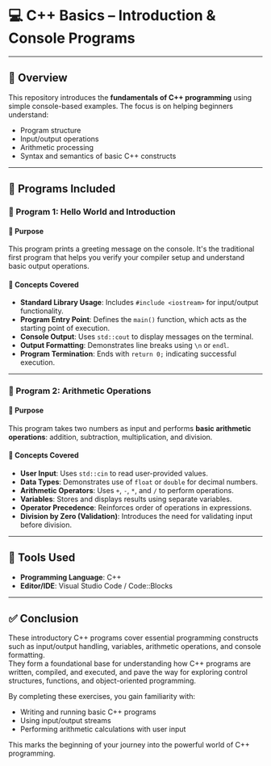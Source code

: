 # 💻 C++ Basics – Introduction & Console Programs

---

## 📘 Overview

This repository introduces the **fundamentals of C++ programming** using simple console-based examples. The focus is on helping beginners understand:

- Program structure
- Input/output operations
- Arithmetic processing
- Syntax and semantics of basic C++ constructs

---

## 📌 Programs Included

### 🔹 Program 1: Hello World and Introduction

#### 🎯 Purpose
This program prints a greeting message on the console. It's the traditional first program that helps you verify your compiler setup and understand basic output operations.

#### 🧠 Concepts Covered
- **Standard Library Usage**: Includes `#include <iostream>` for input/output functionality.
- **Program Entry Point**: Defines the `main()` function, which acts as the starting point of execution.
- **Console Output**: Uses `std::cout` to display messages on the terminal.
- **Output Formatting**: Demonstrates line breaks using `\n` or `endl`.
- **Program Termination**: Ends with `return 0;` indicating successful execution.


---

### 🔹 Program 2: Arithmetic Operations

#### 🎯 Purpose
This program takes two numbers as input and performs **basic arithmetic operations**: addition, subtraction, multiplication, and division.

#### 🧠 Concepts Covered
- **User Input**: Uses `std::cin` to read user-provided values.
- **Data Types**: Demonstrates use of `float` or `double` for decimal numbers.
- **Arithmetic Operators**: Uses `+`, `-`, `*`, and `/` to perform operations.
- **Variables**: Stores and displays results using separate variables.
- **Operator Precedence**: Reinforces order of operations in expressions.
- **Division by Zero (Validation)**: Introduces the need for validating input before division.


---

## 🔧 Tools Used

- **Programming Language**: C++
- **Editor/IDE**: Visual Studio Code / Code::Blocks

---

## ✅ Conclusion

These introductory C++ programs cover essential programming constructs such as input/output handling, variables, arithmetic operations, and console formatting.  
They form a foundational base for understanding how C++ programs are written, compiled, and executed, and pave the way for exploring control structures, functions, and object-oriented programming.

By completing these exercises, you gain familiarity with:
- Writing and running basic C++ programs
- Using input/output streams
- Performing arithmetic calculations with user input

This marks the beginning of your journey into the powerful world of C++ programming.

